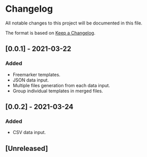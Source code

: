 # Changelog
All notable changes to this project will be documented in this file.

The format is based on [Keep a Changelog](https://keepachangelog.com/en/1.0.0/).

## [0.0.1] - 2021-03-22
### Added
- Freemarker templates.
- JSON data input.
- Multiple files generation from each data input.
- Group individual templates in merged files.

## [0.0.2] - 2021-03-24
### Added
- CSV data input.

## [Unreleased]
